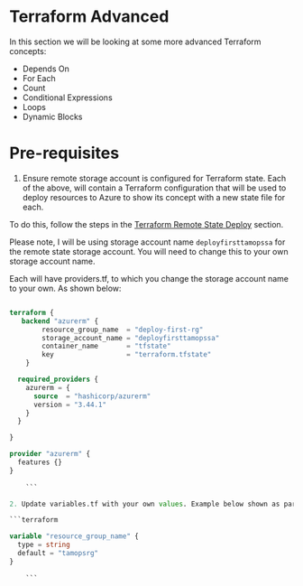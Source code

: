# Terraform Advanced

In this section we will be looking at some more advanced Terraform concepts:

- Depends On 
- For Each
- Count
- Conditional Expressions
- Loops
- Dynamic Blocks

# Pre-requisites

1. Ensure remote storage account is configured for Terraform state. Each of the above, will contain a Terraform configuration that will be used to deploy resources to Azure to show its concept with a new state file for each.

To do this, follow the steps in the [Terraform Remote State Deploy](https://github.com/thomast1906/terraform-on-azure/tree/main/2-terraform-state/3-terraform-remote-state-deploy.md) section.

Please note, I will be using storage account name `deployfirsttamopssa` for the remote state storage account. You will need to change this to your own storage account name.

Each will have providers.tf, to which you change the storage account name to your own. As shown below:

```terraform

terraform {
   backend "azurerm" {
        resource_group_name  = "deploy-first-rg"
        storage_account_name = "deployfirsttamopssa"
        container_name       = "tfstate"
        key                  = "terraform.tfstate"
    }

  required_providers {
    azurerm = {
      source  = "hashicorp/azurerm"
      version = "3.44.1"
    }
  }

}

provider "azurerm" {
  features {}
}
    
    ```

2. Update variables.tf with your own values. Example below shown as part of [1-depends-on](https://github.com/thomast1906/terraform-on-azure/tree/main/4-terraform-advanced/1-depends-on/1-depends-on-example/variables.tf)

```terraform

variable "resource_group_name" {
  type = string
  default = "tamopsrg"
}
    
    ```

